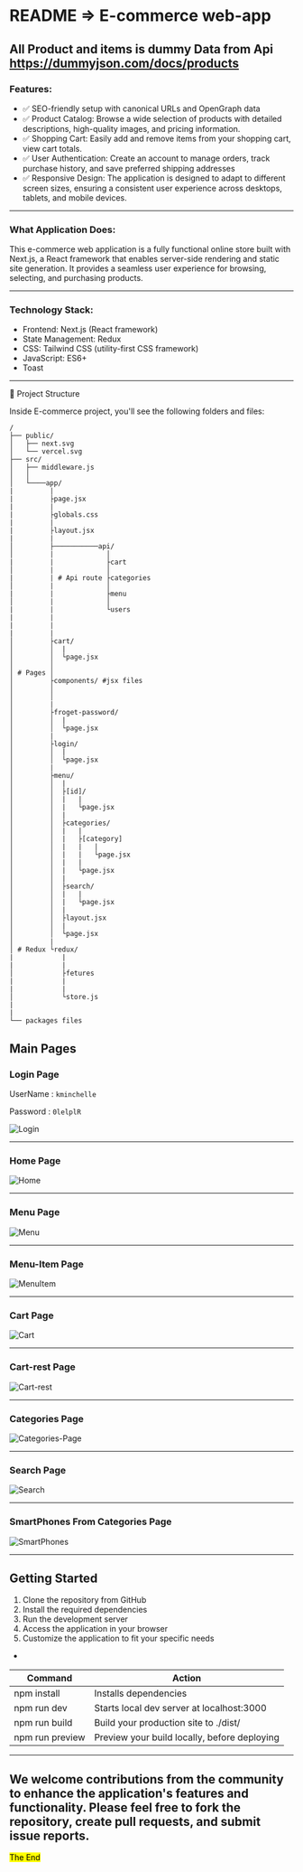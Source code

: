 # README => E-commerce web-app

## All Product and items is dummy Data from Api <https://dummyjson.com/docs/products>

### Features:

- ✅ SEO-friendly setup with canonical URLs and OpenGraph data
- ✅ Product Catalog: Browse a wide selection of products with detailed descriptions, high-quality images, and pricing information.
- ✅ Shopping Cart: Easily add and remove items from your shopping cart, view cart totals.
- ✅ User Authentication: Create an account to manage orders, track purchase history, and save preferred shipping addresses
- ✅ Responsive Design: The application is designed to adapt to different screen sizes, ensuring a consistent user experience across desktops, tablets, and mobile devices.

---

### What Application Does:

This e-commerce web application is a fully functional online store built with Next.js, a React framework that enables server-side rendering and static site generation. It provides a seamless user experience for browsing, selecting, and purchasing products.

---

### Technology Stack:

- Frontend: Next.js (React framework)
- State Management: Redux
- CSS: Tailwind CSS (utility-first CSS framework)
- JavaScript: ES6+
- Toast

---

🚀 Project Structure

Inside E-commerce project, you'll see the following folders and files:

```
/
├── public/
│   ├── next.svg
│   └── vercel.svg
├── src/
│   ├── middleware.js
│   │
│   └────app/
|         |
|         ├page.jsx
|         |
|         ├globals.css
|         |
|         ├layout.jsx
|         |
│         ├───────────api/
│         |             │
|         |             ├cart
│         |             │
|         | # Api route ├categories
│         |             │
|         |             ├menu
│         |             │
|         |             └users
|         |
|         |
|         |
│         ├cart/
│         │  |
│         │  └page.jsx
│         │
│ # Pages │
│         ├components/ #jsx files
│         │
│         │
│         |
│         ├froget-password/
│         │  |
│         │  └page.jsx
│         |
│         ├login/
│         │  |
│         │  └page.jsx
│         |
│         ├menu/
│         │  |
│         │  ├[id]/
│         │  |   |
│         │  |   └page.jsx
│         │  |
│         │  ├categories/
│         │  |   |
│         │  |   ├[category]
│         │  |   |   |
│         │  |   |   └page.jsx
│         │  |   |
│         │  |   └page.jsx
│         │  |
│         │  ├search/
│         │  |   |
│         │  |   └page.jsx
│         │  |
│         │  ├layout.jsx
│         │  |
│         │  └page.jsx
│         |
│ # Redux └redux/
|            |
|            |
│            ├fetures
|            |
|            |
│            └store.js
|
|
└── packages files

```

## Main Pages

### Login Page

UserName : `kminchelle`

Password : `0lelplR`

![Login](https://github.com/mnoby98/E-Commerce-Next.js/assets/133987293/97081243-7643-4105-b1de-11f4888cd260)

---

### Home Page

![Home](https://github.com/mnoby98/E-Commerce-Next.js/assets/133987293/e0d5d7d8-483c-45a5-a7af-3b992ca5bee6)

---

### Menu Page

![Menu](https://github.com/mnoby98/E-Commerce-Next.js/assets/133987293/d94dafd5-f179-4e7e-90fb-67d93c758d97)

---

### Menu-Item Page

![MenuItem](https://github.com/mnoby98/E-Commerce-Next.js/assets/133987293/1f00d668-5412-4e85-82ff-7063c7ed0fe1)

---

### Cart Page

![Cart](https://github.com/mnoby98/E-Commerce-Next.js/assets/133987293/32284ebc-3bba-4869-8902-5af1522caea6)

---

### Cart-rest Page

![Cart-rest](https://github.com/mnoby98/E-Commerce-Next.js/assets/133987293/509e0447-0115-4e40-b1f5-c8d1f537a89e)

---

### Categories Page

![Categories-Page](https://github.com/mnoby98/E-Commerce-Next.js/assets/133987293/e06f3ac8-b5b6-4ea7-9e90-4a134abc058f)

---

### Search Page

![Search](https://github.com/mnoby98/E-Commerce-Next.js/assets/133987293/d5999cd7-d1c2-4eef-a7b0-0a8ddd0012f5)

---

### SmartPhones From Categories Page

![SmartPhones](https://github.com/mnoby98/E-Commerce-Next.js/assets/133987293/b7a54bef-cfe5-4cd3-a0e2-e47a8943ad73)

---

## Getting Started

1. Clone the repository from GitHub
2. Install the required dependencies
3. Run the development server
4. Access the application in your browser
5. Customize the application to fit your specific needs

-

| Command         | Action                                       |
| --------------- | -------------------------------------------- |
| npm install     | Installs dependencies                        |
| npm run dev     | Starts local dev server at localhost:3000    |
| npm run build   | Build your production site to ./dist/        |
| npm run preview | Preview your build locally, before deploying |

---

## We welcome contributions from the community to enhance the application's features and functionality. Please feel free to fork the repository, create pull requests, and submit issue reports.

<mark> The End </mark>
